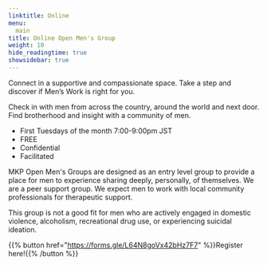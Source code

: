 ```yaml
---
linktitle: Online
menu:
  main
title: Online Open Men's Group
weight: 10
hide_readingtime: true
showsidebar: true
---
```


Connect in a supportive and compassionate space. Take a step and discover if Men’s Work is right for you.

Check in with men from across the country, around the world and next door. Find brotherhood and insight with a community of men.

* First Tuesdays of the month 7:00-9:00pm JST
* FREE
* Confidential
* Facilitated

MKP Open Men's Groups are designed as an entry level group to provide a place for men to experience sharing deeply, personally, of themselves. We are a peer support group. We expect men to work with local community professionals for therapeutic support.

This group is not a good fit for men who are actively engaged in domestic violence, alcoholism, recreational drug use, or experiencing suicidal ideation.

{{% button href="https://forms.gle/L64N8goVx42bHz7F7" %}}Register here!{{% /button %}}